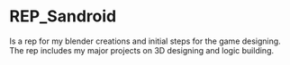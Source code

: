 # REP_Sandroid
Is a rep for my blender creations and initial steps for the game designing. 
The rep includes my major projects on 3D designing and logic building.
